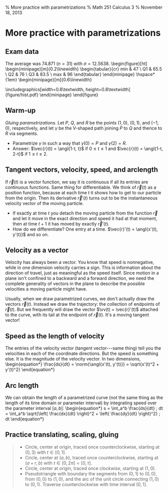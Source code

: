 % More practice with parametrizations
% Math 251 Calculus 3
% November 18, 2013




# More practice with parametrizations

## Exam data




The average was $74.871$ ($n = 31$) with $\sigma = 12.5638$.
\begin{figure}[ht]
\begin{minipage}[m]{0.2\linewidth}
\begin{tabular}{cr}
    min & $47$ \\
    Q1 & $65.5$ \\
    Q2 & $76$ \\
    Q3 & $83.5$ \\
    max & $96$
\end{tabular}
\end{minipage} \hspace*{1em} 
\begin{minipage}[m]{0.6\linewidth}


\includegraphics[width=0.8\textwidth, height=0.8\textwidth]{figure/hist.pdf}
\end{minipage}
\end{figure}

## Warm-up

*Gluing parametrizations*. Let $P$, $Q$, and $R$ be the points $(1,0)$, $(0,1)$, and $(-1,0)$, respectively, and let $\gamma$ be the V-shaped path joining $P$ to $Q$ and thence to $R$ via segments.

- Parametrize $\gamma$ in such a way that $\gamma(0) = P$ and $\gamma(2) = R$.
- Answer: $\vec{r}(t) = \angl{1-t, t}$ if $0 \leq t \leq 1$ and $\vec{r}(t) = \angl{1-t, 2-t}$ if $1 \leq t \leq 2$.

## Tangent vectors, velocity, speed, and arclength

If $\vec{r}(t)$ is a vector function, we say it is continuous if all its entries are continuous functions. Same thing for differentiable. We think of $\vec{r}(t)$ as a position function, because at each time $t$ it shows how to get to our particle from the origin. Then its derivative $\vec{r}'(t)$ turns out to be the instantaneous velocity vector of the moving particle.

- If exactly at time $t$ you detach the moving particle from the function $\vec{r}$ and let it move in the exact direction and speed it had at that moment, then at time $t+1$ it has moved by exactly $\vec{r}'(t)$.
- How do we differentiate? One entry at a time. $\vec{r}'(t) = \angl{x'(t), y'(t)}$ and so on.

## Velocity as a vector

Velocity has always been a vector. You know that speed is nonnegative, while in one dimension velocity carries a sign. This is information about the direction of travel, just as meaningful as the speed itself. Since motion in a plane isn't confined to a backward and a forward direction, we need the complete generality of vectors in the plane to describe the possible velocities a moving particle might have.

Usually, when we draw parametrized curves, we don't actually draw the vectors $\vec{r}(t)$. Instead we draw the trajectory: the collection of endpoints of $\vec{r}(t)$. But we frequently will draw the vector $\vv(t) = \vec{r}'(t)$ attached to the curve, with its tail at the endpoint of $\vec{r}(t)$. It's a moving tangent vector!

## Speed as the length of velocity

The entries of the velocity vector (tangent vector---same thing) tell you the velocities in each of the coordinate directions. But the speed is something else. It is the magnitude of the velocity vector. In two dimensions,
\begin{equation*}
    \frac{ds}{dt} = \norm{\angl{x'(t), y'(t)}} = \sqrt{x'(t)^2 + y'(t)^2}
\end{equation*}

## Arc length

We can obtain the length of a parametrized curve (not the same thing as the length of its time domain or parameter interval) by integrating speed over the parameter interval $[a,b]$:
\begin{equation*}
    s = \int_a^b \frac{ds}{dt} \; dt = \int_a^b \sqrt{\left( \frac{dx}{dt} \right)^2 + \left( \frac{dy}{dt} \right)^2} \; dt
\end{equation*}

## Practice translating, scaling, gluing

> - Circle, center at origin, traced once counterclockwise, starting at $(0,3)$ with $t \in [0,1]$.
> - Circle, center at $(a,b)$, traced once counterclockwise, starting at $(a+r, b)$ with $t \in [0, 2\pi] = [0, \tau]$.
> - Circle, center at origin, traced once *clockwise*, starting at $(1,0)$.
> - Pseudotriangle with boundary the segments from $(0,1)$ to $(0,0)$, from $(0,0)$ to $(1,0)$, and the arc of the unit circle connecting $(1,0)$ to $(0,1)$. Traverse counterclockwise with time interval $[0,1]$.
